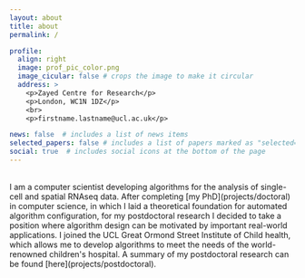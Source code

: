 ```yaml
---
layout: about
title: about
permalink: /

profile:
  align: right
  image: prof_pic_color.png
  image_cicular: false # crops the image to make it circular
  address: >
    <p>Zayed Centre for Research</p>
    <p>London, WC1N 1DZ</p>
    <br>
    <p>firstname.lastname@ucl.ac.uk</p>

news: false  # includes a list of news items
selected_papers: false # includes a list of papers marked as "selected={true}"
social: true  # includes social icons at the bottom of the page
---
```


<br />
I am a computer scientist developing algorithms for the analysis of single-cell and spatial RNAseq data. After completing [my PhD](projects/doctoral) in computer science, in which I laid a theoretical foundation for automated algorithm configuration, for my postdoctoral research I decided to take a position where algorithm design can be motivated by important real-world applications. I joined the UCL Great Ormond Street Institute of Child health, which allows me to develop algorithms to meet the needs of the world-renowned children's hospital. A summary of my postdoctoral research can be found [here](projects/postdoctoral).
<br />
<br />
<br />
<br />
<br />
<br />
<br />
<br />
<br />
<br />
<br />
<br />
<br />


